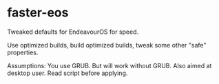 # faster-eos
Tweaked defaults for EndeavourOS for speed.

Use optimized builds, build optimized builds, tweak some other "safe" properties.

Assumptions: You use GRUB. But will work without GRUB. Also aimed at desktop user. Read script before applying.
